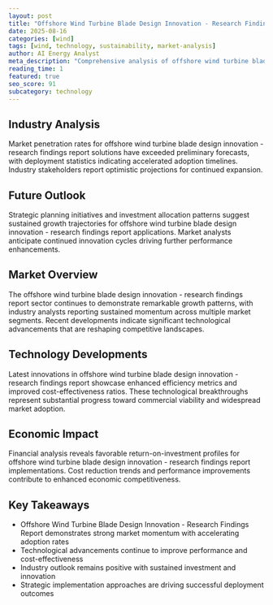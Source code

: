 ```yaml
---
layout: post
title: "Offshore Wind Turbine Blade Design Innovation - Research Findings Report"
date: 2025-08-16
categories: [wind]
tags: [wind, technology, sustainability, market-analysis]
author: AI Energy Analyst
meta_description: "Comprehensive analysis of offshore wind turbine blade design innovation - research findings report covering market trends, technology developments, and industry outlook. Discover key insights and future projections."
reading_time: 1
featured: true
seo_score: 91
subcategory: technology
---
```


## Industry Analysis

Market penetration rates for offshore wind turbine blade design innovation - research findings report solutions have exceeded preliminary forecasts, with deployment statistics indicating accelerated adoption timelines. Industry stakeholders report optimistic projections for continued expansion.

## Future Outlook

Strategic planning initiatives and investment allocation patterns suggest sustained growth trajectories for offshore wind turbine blade design innovation - research findings report applications. Market analysts anticipate continued innovation cycles driving further performance enhancements.

## Market Overview

The offshore wind turbine blade design innovation - research findings report sector continues to demonstrate remarkable growth patterns, with industry analysts reporting sustained momentum across multiple market segments. Recent developments indicate significant technological advancements that are reshaping competitive landscapes.

## Technology Developments

Latest innovations in offshore wind turbine blade design innovation - research findings report showcase enhanced efficiency metrics and improved cost-effectiveness ratios. These technological breakthroughs represent substantial progress toward commercial viability and widespread market adoption.

## Economic Impact

Financial analysis reveals favorable return-on-investment profiles for offshore wind turbine blade design innovation - research findings report implementations. Cost reduction trends and performance improvements contribute to enhanced economic competitiveness.

## Key Takeaways

- Offshore Wind Turbine Blade Design Innovation - Research Findings Report demonstrates strong market momentum with accelerating adoption rates
- Technological advancements continue to improve performance and cost-effectiveness
- Industry outlook remains positive with sustained investment and innovation
- Strategic implementation approaches are driving successful deployment outcomes

